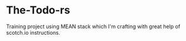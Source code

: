 # The-Todo-rs

Training project using MEAN stack which I'm crafting with great help of scotch.io instructions.
